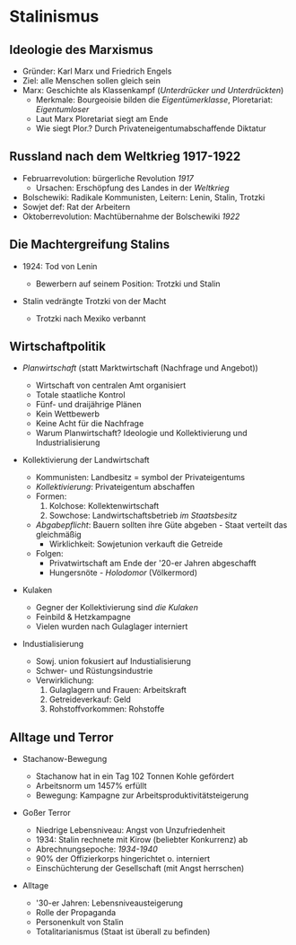 # Stalinismus

## Ideologie des Marxismus

- Gründer: Karl Marx und Friedrich Engels
- Ziel: alle Menschen sollen gleich sein
- Marx: Geschichte als Klassenkampf (*Unterdrücker und Unterdrückten*)
  - Merkmale: Bourgeoisie bilden die *Eigentümerklasse*, Ploretariat: *Eigentumloser*
  - Laut Marx Ploretariat siegt am Ende
  - Wie siegt Plor.? Durch Privateneigentumabschaffende Diktatur

## Russland nach dem Weltkrieg 1917-1922

- Februarrevolution: bürgerliche Revolution *1917*
  - Ursachen: Erschöpfung des Landes in der *Weltkrieg*
- Bolschewiki: Radikale Kommunisten, Leitern: Lenin, Stalin, Trotzki
- Sowjet def: Rat der Arbeitern
- Oktoberrevolution: Machtübernahme der Bolschewiki *1922*

## Die Machtergreifung Stalins

- 1924: Tod von Lenin
  - Bewerbern auf seinem Position: Trotzki und Stalin
  
- Stalin vedrängte Trotzki von der Macht
   - Trotzki nach Mexiko verbannt

## Wirtschaftpolitik

- *Planwirtschaft* (statt Marktwirtschaft (Nachfrage und Angebot))
  - Wirtschaft von centralen Amt organisiert
  - Totale staatliche Kontrol
  - Fünf- und draijährige Plänen
  - Kein Wettbewerb
  - Keine Acht für die Nachfrage
  - Warum Planwirtschaft? Ideologie und Kollektivierung und Industrialisierung

- Kollektivierung der Landwirtschaft
  - Kommunisten: Landbesitz = symbol der Privateigentums
  - *Kollektivierung*: Privateigentum abschaffen
  - Formen:
    1. Kolchose: Kollektenwirtschaft
    1. Sowchose: Landwirtschaftsbetrieb *im Staatsbesitz*
  - *Abgabepflicht*: Bauern sollten ihre Güte abgeben - Staat verteilt das gleichmäßig
    - Wirklichkeit: Sowjetunion verkauft die Getreide 
  - Folgen:
    - Privatwirtschaft am Ende der '20-er Jahren abgeschafft
    - Hungersnöte - *Holodomor* (Völkermord)

- Kulaken
  - Gegner der Kollektivierung sind _die Kulaken_
  - Feinbild & Hetzkampagne
  - Vielen wurden nach Gulaglager interniert
  
- Industialisierung
  - Sowj. union fokusiert auf Industialisierung
  - Schwer- und Rüstungsindustrie
  - Verwirklichung:
    1. Gulaglagern und Frauen: Arbeitskraft
    1. Getreideverkauf: Geld
    1. Rohstoffvorkommen: Rohstoffe
  
## Alltage und Terror

- Stachanow-Bewegung
  - Stachanow hat in ein Tag 102 Tonnen Kohle gefördert
  - Arbeitsnorm um 1457% erfüllt
  - Bewegung: Kampagne zur Arbeitsproduktivitätsteigerung
  
- Goßer Terror
  - Niedrige Lebensniveau: Angst von Unzufriedenheit
  - 1934: Stalin rechnete mit Kirow (beliebter Konkurrenz) ab
  - Abrechnungsepoche: *1934-1940*
  - 90% der Offizierkorps hingerichtet o. interniert
  - Einschüchterung der Gesellschaft (mit Angst herrschen)
  
- Alltage
  - '30-er Jahren: Lebensniveausteigerung
  - Rolle der Propaganda
  - Personenkult von Stalin
  - Totalitarianismus (Staat ist überall zu befinden)
